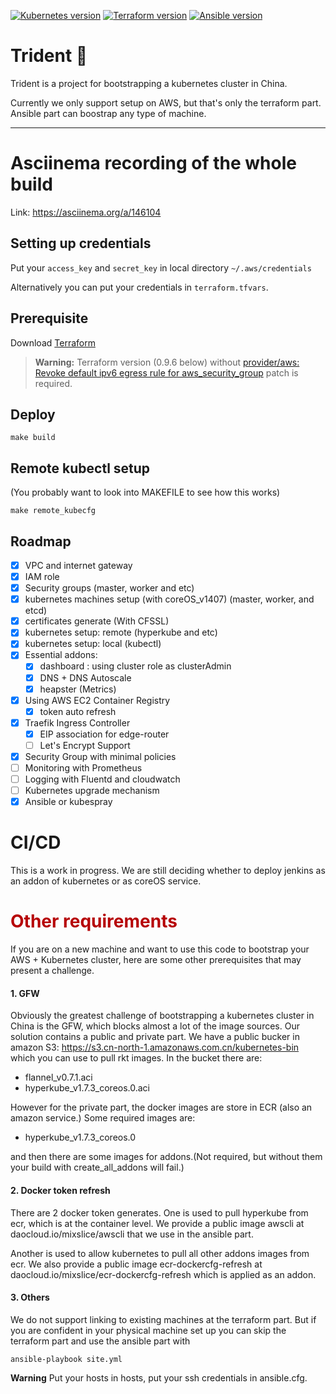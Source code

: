 [![Kubernetes version](https://img.shields.io/badge/kubernetes-1.7.3-brightgreen.svg)](https://github.com/mixslice/trident)
[![Terraform version](https://img.shields.io/badge/terraform-0.10.5-brightgreen.svg)](https://github.com/mixslice/trident)
[![Ansible version](https://img.shields.io/badge/ansible-2.3.2.0-brightgreen.svg)](https://github.com/mixslice/trident)

# Trident 🔱

Trident is a project for bootstrapping a kubernetes cluster in China.

Currently we only support setup on AWS, but that's only the terraform part. Ansible part can boostrap any type of machine.

---

# Asciinema recording of the whole build
Link: https://asciinema.org/a/146104

## Setting up credentials
Put your `access_key` and `secret_key` in local directory `~/.aws/credentials`

Alternatively you can put your credentials in `terraform.tfvars`.

## Prerequisite

Download [Terraform](https://www.terraform.io/)

> **Warning:** Terraform version (0.9.6 below) without [provider/aws: Revoke default ipv6 egress rule for aws_security_group](https://github.com/hashicorp/terraform/pull/15075) patch is required.

## Deploy
```
make build
```
## Remote kubectl setup
(You probably want to look into MAKEFILE to see how this works)
```
make remote_kubecfg
```

## Roadmap
- [x] VPC and internet gateway
- [x] IAM role
- [x] Security groups (master, worker and etc)
- [x] kubernetes machines setup (with coreOS_v1407) (master, worker, and etcd)
- [x] certificates generate (With CFSSL)
- [x] kubernetes setup: remote (hyperkube and etc)
- [x] kubernetes setup: local (kubectl)
- [x] Essential addons:
  - [x] dashboard : using cluster role as clusterAdmin
  - [x] DNS + DNS Autoscale
  - [x] heapster (Metrics)
- [x] Using AWS EC2 Container Registry
  - [x] token auto refresh
- [x] Traefik Ingress Controller
  - [x] EIP association for edge-router
  - [ ] Let's Encrypt Support
- [x] Security Group with minimal policies
- [ ] Monitoring with Prometheus
- [ ] Logging with Fluentd and cloudwatch
- [ ] Kubernetes upgrade mechanism
- [x] Ansible or kubespray

# CI/CD
This is a work in progress. We are still deciding whether to deploy jenkins as an addon of kubernetes or as coreOS service.

# <span style="color:#b60205"> Other requirements </span>
If you are on a new machine and want to use this code to bootstrap your AWS + Kubernetes cluster, here are some other prerequisites that may present a challenge.

#### 1. GFW
Obviously the greatest challenge of bootstrapping a kubernetes cluster in China is the GFW, which blocks almost a lot of the image sources. Our solution contains a public and private part. We have a public bucker in amazon S3: https://s3.cn-north-1.amazonaws.com.cn/kubernetes-bin which you can use to pull rkt images. In the bucket there are:
- flannel_v0.7.1.aci
- hyperkube_v1.7.3_coreos.0.aci

However for the private part, the docker images are store in ECR (also an amazon service.) Some required images are:
- hyperkube_v1.7.3_coreos.0

and then there are some images for addons.(Not required, but without them your build with create_all_addons will fail.)

#### 2. Docker token refresh
There are 2 docker token generates.
One is used to pull hyperkube from ecr, which is at the container level. We provide a public image awscli at daocloud.io/mixslice/awscli that we use in the ansible part.

Another is used to allow kubernetes to pull all other addons images from ecr. We also provide a public image ecr-dockercfg-refresh at daocloud.io/mixslice/ecr-dockercfg-refresh which is applied as an addon.

#### 3. Others
We do not support linking to existing machines at the terraform part. But if you are confident in your physical machine set up you can skip the terraform part and use the ansible part with
```
ansible-playbook site.yml
```
**Warning**
Put your hosts in hosts, put your ssh credentials in ansible.cfg.
